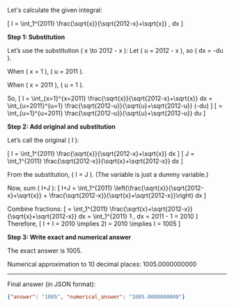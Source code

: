 Let's calculate the given integral:

\[
I = \int_1^{2011} \frac{\sqrt{x}}{\sqrt{2012-x}+\sqrt{x}} \, dx
\]

**Step 1: Substitution**

Let’s use the substitution \( x \to 2012 - x \):
Let \( u = 2012 - x \), so \( dx = -du \).

When \( x = 1 \), \( u = 2011 \).

When \( x = 2011 \), \( u = 1 \).

So,
\[
I = \int_{x=1}^{x=2011} \frac{\sqrt{x}}{\sqrt{2012-x}+\sqrt{x}} dx = \int_{u=2011}^{u=1} \frac{\sqrt{2012-u}}{\sqrt{u}+\sqrt{2012-u}} (-du)
\]
\[
= \int_{u=1}^{u=2011} \frac{\sqrt{2012-u}}{\sqrt{u}+\sqrt{2012-u}} du
\]

**Step 2: Add original and substitution**

Let’s call the original \( I \):

\[
I = \int_1^{2011} \frac{\sqrt{x}}{\sqrt{2012-x}+\sqrt{x}} dx
\]
\[
J = \int_1^{2011} \frac{\sqrt{2012-x}}{\sqrt{x}+\sqrt{2012-x}} dx
\]

From the substitution, \( I = J \). (The variable is just a dummy variable.)

Now, sum \( I+J \):
\[
I+J = \int_1^{2011} \left(\frac{\sqrt{x}}{\sqrt{2012-x}+\sqrt{x}} + \frac{\sqrt{2012-x}}{\sqrt{x}+\sqrt{2012-x}}\right) dx
\]

Combine fractions:
\[
= \int_1^{2011} \frac{\sqrt{x}+\sqrt{2012-x}}{\sqrt{x}+\sqrt{2012-x}} dx = \int_1^{2011} 1 \, dx = 2011 - 1 = 2010
\]
Therefore,
\[
I + I = 2010 \implies 2I = 2010 \implies I = 1005
\]

**Step 3: Write exact and numerical answer**

The exact answer is 1005.

Numerical approximation to 10 decimal places: 1005.0000000000

---

Final answer (in JSON format):

```json
{"answer": "1005", "numerical_answer": "1005.0000000000"}
```